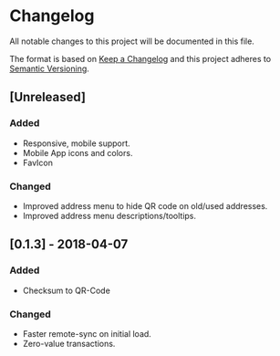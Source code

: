 # Changelog
All notable changes to this project will be documented in this file.

The format is based on [Keep a Changelog](http://keepachangelog.com/en/1.0.0/)
and this project adheres to [Semantic Versioning](http://semver.org/spec/v2.0.0.html).

## [Unreleased]

### Added
- Responsive, mobile support.
- Mobile App icons and colors.
- FavIcon

### Changed
- Improved address menu to hide QR code on old/used addresses.
- Improved address menu descriptions/tooltips.

## [0.1.3] - 2018-04-07

### Added
- Checksum to QR-Code

### Changed
- Faster remote-sync on initial load.
- Zero-value transactions.